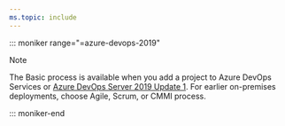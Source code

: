 ```yaml
---
ms.topic: include
---
```


::: moniker range="=azure-devops-2019"

> [!NOTE]  
> The Basic process is available when you add a project to Azure DevOps Services or [Azure DevOps Server 2019 Update 1](https://go.microsoft.com/fwlink/?LinkId=2097609). For earlier on-premises deployments, choose Agile, Scrum, or CMMI process. 

::: moniker-end
